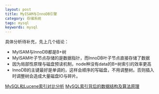 ```yaml
---
layout: post
title: MyISAM与InnoDB引擎
category: 存储系统
tags: mysql
keywords: mysql
---
```


具体分析待补充，先上几个结论：
- MyISAM与InnoDB都是B+树
- MyISAM叶子节点存储的是数据指针，而InnoDB叶子节点直接存储了数据
- 因为局部性原理与磁盘预读机制，node种没有data的B+树索引的效率更高
- InnoDB的主键最好是单调的，这样会顺序的写磁盘，不用调整树。否则插入时调整树会造成大量磁盘IO与碎片。


[MySQL和Lucene索引对比分析](http://www.cnblogs.com/luxiaoxun/p/5452502.html)
[MySQL索引背后的数据结构及算法原理](http://blog.codinglabs.org/articles/theory-of-mysql-index.html)